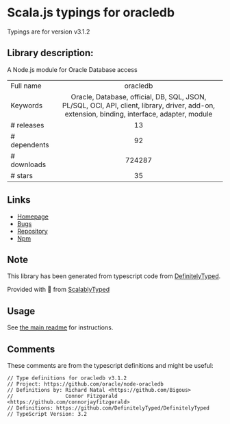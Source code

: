 
# Scala.js typings for oracledb

Typings are for version v3.1.2

## Library description:
A Node.js module for Oracle Database access

|                    |                 |
| ------------------ | :-------------: |
| Full name          | oracledb |
| Keywords           | Oracle, Database, official, DB, SQL, JSON, PL/SQL, OCI, API, client, library, driver, add-on, extension, binding, interface, adapter, module |
| # releases         | 13 |
| # dependents       | 92 |
| # downloads        | 724287 |
| # stars            | 35 |

## Links
- [Homepage](http://oracle.github.io/node-oracledb/)
- [Bugs](https://github.com/oracle/node-oracledb/issues)
- [Repository](https://github.com/oracle/node-oracledb)
- [Npm](https://www.npmjs.com/package/oracledb)
    


## Note
This library has been generated from typescript code from [DefinitelyTyped](https://definitelytyped.org).

Provided with :purple_heart: from [ScalablyTyped](https://github.com/oyvindberg/ScalablyTyped)

## Usage
See [the main readme](../../readme.md) for instructions.

## Comments

These comments are from the typescript definitions and might be useful:
```
// Type definitions for oracledb v3.1.2
// Project: https://github.com/oracle/node-oracledb
// Definitions by: Richard Natal <https://github.com/Bigous>
//                 Connor Fitzgerald <https://github.com/connorjayfitzgerald>
// Definitions: https://github.com/DefinitelyTyped/DefinitelyTyped
// TypeScript Version: 3.2

```

